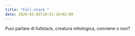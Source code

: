 ```yaml
---
title: "Full-stack "
date: 2020-03-05T10:51:18+02:00
---
```


Puoi parlare di fullstack, creatura mitologica, conviene o non?
